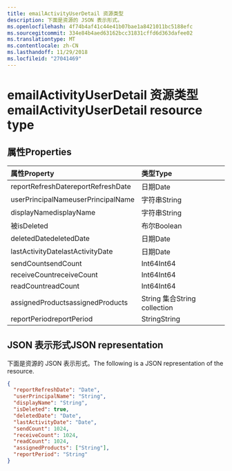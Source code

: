 ```yaml
---
title: emailActivityUserDetail 资源类型
description: 下面是资源的 JSON 表示形式。
ms.openlocfilehash: 4f74b4af41c44e41b07bae1a8421011bc5188efc
ms.sourcegitcommit: 334e84b4aed63162bcc31831cffd6d363dafee02
ms.translationtype: MT
ms.contentlocale: zh-CN
ms.lasthandoff: 11/29/2018
ms.locfileid: "27041469"
---
```

# <a name="emailactivityuserdetail-resource-type"></a><span data-ttu-id="98708-103">emailActivityUserDetail 资源类型</span><span class="sxs-lookup"><span data-stu-id="98708-103">emailActivityUserDetail resource type</span></span>

## <a name="properties"></a><span data-ttu-id="98708-104">属性</span><span class="sxs-lookup"><span data-stu-id="98708-104">Properties</span></span>

| <span data-ttu-id="98708-105">属性</span><span class="sxs-lookup"><span data-stu-id="98708-105">Property</span></span>          | <span data-ttu-id="98708-106">类型</span><span class="sxs-lookup"><span data-stu-id="98708-106">Type</span></span>              |
| :---------------- | :---------------- |
| <span data-ttu-id="98708-107">reportRefreshDate</span><span class="sxs-lookup"><span data-stu-id="98708-107">reportRefreshDate</span></span> | <span data-ttu-id="98708-108">日期</span><span class="sxs-lookup"><span data-stu-id="98708-108">Date</span></span>              |
| <span data-ttu-id="98708-109">userPrincipalName</span><span class="sxs-lookup"><span data-stu-id="98708-109">userPrincipalName</span></span> | <span data-ttu-id="98708-110">字符串</span><span class="sxs-lookup"><span data-stu-id="98708-110">String</span></span>            |
| <span data-ttu-id="98708-111">displayName</span><span class="sxs-lookup"><span data-stu-id="98708-111">displayName</span></span>       | <span data-ttu-id="98708-112">字符串</span><span class="sxs-lookup"><span data-stu-id="98708-112">String</span></span>            |
| <span data-ttu-id="98708-113">被</span><span class="sxs-lookup"><span data-stu-id="98708-113">isDeleted</span></span>         | <span data-ttu-id="98708-114">布尔</span><span class="sxs-lookup"><span data-stu-id="98708-114">Boolean</span></span>           |
| <span data-ttu-id="98708-115">deletedDate</span><span class="sxs-lookup"><span data-stu-id="98708-115">deletedDate</span></span>       | <span data-ttu-id="98708-116">日期</span><span class="sxs-lookup"><span data-stu-id="98708-116">Date</span></span>              |
| <span data-ttu-id="98708-117">lastActivityDate</span><span class="sxs-lookup"><span data-stu-id="98708-117">lastActivityDate</span></span>  | <span data-ttu-id="98708-118">日期</span><span class="sxs-lookup"><span data-stu-id="98708-118">Date</span></span>              |
| <span data-ttu-id="98708-119">sendCount</span><span class="sxs-lookup"><span data-stu-id="98708-119">sendCount</span></span>         | <span data-ttu-id="98708-120">Int64</span><span class="sxs-lookup"><span data-stu-id="98708-120">Int64</span></span>             |
| <span data-ttu-id="98708-121">receiveCount</span><span class="sxs-lookup"><span data-stu-id="98708-121">receiveCount</span></span>      | <span data-ttu-id="98708-122">Int64</span><span class="sxs-lookup"><span data-stu-id="98708-122">Int64</span></span>             |
| <span data-ttu-id="98708-123">readCount</span><span class="sxs-lookup"><span data-stu-id="98708-123">readCount</span></span>         | <span data-ttu-id="98708-124">Int64</span><span class="sxs-lookup"><span data-stu-id="98708-124">Int64</span></span>             |
| <span data-ttu-id="98708-125">assignedProducts</span><span class="sxs-lookup"><span data-stu-id="98708-125">assignedProducts</span></span>  | <span data-ttu-id="98708-126">String 集合</span><span class="sxs-lookup"><span data-stu-id="98708-126">String collection</span></span> |
| <span data-ttu-id="98708-127">reportPeriod</span><span class="sxs-lookup"><span data-stu-id="98708-127">reportPeriod</span></span>      | <span data-ttu-id="98708-128">String</span><span class="sxs-lookup"><span data-stu-id="98708-128">String</span></span>            |

## <a name="json-representation"></a><span data-ttu-id="98708-129">JSON 表示形式</span><span class="sxs-lookup"><span data-stu-id="98708-129">JSON representation</span></span>

<span data-ttu-id="98708-130">下面是资源的 JSON 表示形式。</span><span class="sxs-lookup"><span data-stu-id="98708-130">The following is a JSON representation of the resource.</span></span>

<!-- {
  "blockType": "resource",
  "@odata.type": "microsoft.graph.emailActivityUserDetail"
} -->

```json
{
  "reportRefreshDate": "Date", 
  "userPrincipalName": "String", 
  "displayName": "String", 
  "isDeleted": true, 
  "deletedDate": "Date", 
  "lastActivityDate": "Date", 
  "sendCount": 1024, 
  "receiveCount": 1024, 
  "readCount": 1024, 
  "assignedProducts": ["String"], 
  "reportPeriod": "String"
}
```
